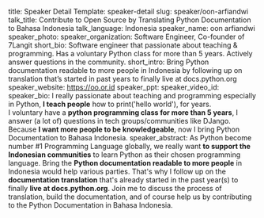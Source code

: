 title: Speaker Detail
Template: speaker-detail
slug: speaker/oon-arfiandwi
talk_title: Contribute to Open Source by Translating Python Documentation to Bahasa Indonesia
talk_language: Indonesia
speaker_name: oon arfiandwi
speaker_photo: 
speaker_organization: Software Engineer, Co-founder of 7Langit
short_bio: Software engineer that passionate about teaching & programming. Has a voluntary Python class for more than 5 years. Actively answer questions in the community.
short_intro: Bring Python documentation readable to more people in Indonesia by following up on translation that’s started in past years to finally live at docs.python.org
speaker_website: https://oo.or.id
speaker_ppt: 
speaker_video_id: 
speaker_bio: I really passionate about teaching and programming especially in Python, **I teach people** how to print('hello world'), for years. <br>I voluntary have a **python programming class for more than 5 years**, I answer (a lot of) questions in tech groups/communities like DJango. <br>Because **I want more people to be knowledgeable**, now I bring Python Documentation to Bahasa Indonesia.
speaker_abstract: As Python become number #1 Programming Language globally, we really want **to support the Indonesian communities** to learn Python as their chosen programming language. Bring the **Python documentation readable to more people** in Indonesia would help various parties.
    That's why I follow up on the **documentation translation** that's already started in the past year(s) to finally **live at docs.python.org**.
    Join me to discuss the process of translation, build the documentation, and of course help us by contributing to the Python Documentation in Bahasa Indonesia.

